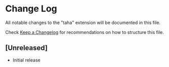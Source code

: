 # Change Log

All notable changes to the "taha" extension will be documented in this file.

Check [Keep a Changelog](http://keepachangelog.com/) for recommendations on how to structure this file.

## [Unreleased]

- Initial release